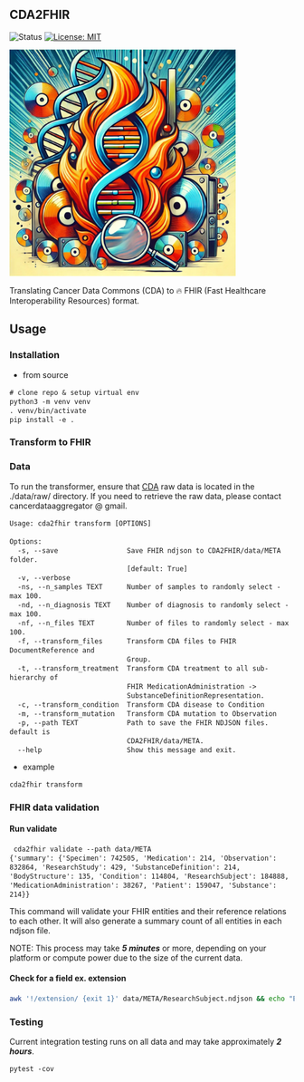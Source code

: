 ## CDA2FHIR
![Status](https://img.shields.io/badge/Status-Build%20Passing-lgreen)
[![License: MIT](https://img.shields.io/badge/License-MIT-yellow.svg)](https://opensource.org/licenses/MIT)

<img src="./img/img.jpg" alt="img" width="400"/>

Translating Cancer Data Commons (CDA) to 🔥 FHIR (Fast Healthcare Interoperability Resources) format.


## Usage 
### Installation

- from source 
```commandline
# clone repo & setup virtual env
python3 -m venv venv
. venv/bin/activate
pip install -e .
```
### Transform to FHIR 

### Data 
To run the transformer, ensure that [CDA](https://cda.readthedocs.io/en/latest/) raw data is located in the ./data/raw/ directory. If you need to retrieve the raw data, please contact cancerdataaggregator @ gmail.

``` 
Usage: cda2fhir transform [OPTIONS]

Options:
  -s, --save                 Save FHIR ndjson to CDA2FHIR/data/META folder.
                             [default: True]
  -v, --verbose
  -ns, --n_samples TEXT      Number of samples to randomly select - max 100.
  -nd, --n_diagnosis TEXT    Number of diagnosis to randomly select - max 100.
  -nf, --n_files TEXT        Number of files to randomly select - max 100.
  -f, --transform_files      Transform CDA files to FHIR DocumentReference and
                             Group.
  -t, --transform_treatment  Transform CDA treatment to all sub-hierarchy of
                             FHIR MedicationAdministration ->
                             SubstanceDefinitionRepresentation.
  -c, --transform_condition  Transform CDA disease to Condition
  -m, --transform_mutation   Transform CDA mutation to Observation
  -p, --path TEXT            Path to save the FHIR NDJSON files. default is
                             CDA2FHIR/data/META.
  --help                     Show this message and exit.
``` 

- example 
``` 
cda2fhir transform 
``` 

### FHIR data validation 

#### Run validate
```
 cda2fhir validate --path data/META
{'summary': {'Specimen': 742505, 'Medication': 214, 'Observation': 832864, 'ResearchStudy': 429, 'SubstanceDefinition': 214, 'BodyStructure': 135, 'Condition': 114804, 'ResearchSubject': 184888, 'MedicationAdministration': 38267, 'Patient': 159047, 'Substance': 214}}
```

This command will validate your FHIR entities and their reference relations to each other. It will also generate a summary count of all entities in each ndjson file. 

NOTE: This process may take _**5 minutes**_ or more, depending on your platform or compute power due to the size of the current data.

#### Check for a field ex. extension
```bash
awk '!/extension/ {exit 1}' data/META/ResearchSubject.ndjson && echo "Every line contains 'extension'" || echo "Not every line contains 'extension'"
```


### Testing
Current integration testing runs on all data and may take approximately _**2 hours**_.

```
pytest -cov 
```